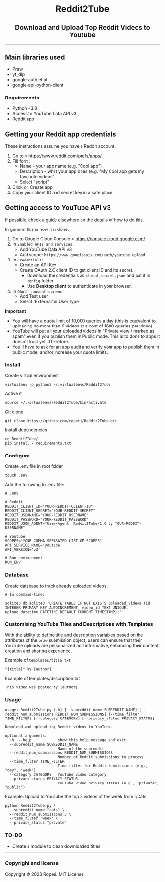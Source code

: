<h1 align="center">Reddit2Tube</h1>
<h2 align="center">Download and Upload Top Reddit Videos to Youtube</h2>

---

## Main libraries used 
- Praw
- yt_dlp
- google-auth et al
- google-api-python-client

### Requirements

- Python +3.8
- Access to YouTube Data API v3
- Reddit app

## Getting your Reddit app credentials

These instructions assume you have a Reddit account.  

1. Go to > https://www.reddit.com/prefs/apps/
2. Fill form:
   * Name - your app name (e.g. "Cool app")
   * Description - what your app does (e.g. "My Cool app gets my favourite videos")
   * Select "script"
3. Click on Create app
4. Copy your client ID and secret key in a safe place

## Getting access to YouTube API v3
If possible, check a guide elsewhere on the details of how to do this. 

In general this is how it is done:

1. Go to Google Cloud Console > https://console.cloud.google.com/
2. In `Enabled APIs and services`: 
   - Add YouTube Data API v3
   - Add scope: `https://www.googleapis.com/auth/youtube.upload`
4. In `Credentials`:
   - Create an API Key 
   - Create OAuth 2.O client ID  to get client ID and its secret. 
     - Download the credentials as `client_secret.json` and put it in `config` folder
     - Use **Desktop client** to authenticate in your browser.
4. In `OAuth consent screen`:
   - Add Test user
   - Select 'External' in User type 

**Important**
* You will have a quota limit of 10,000 queries a day (this is equivalent to uploading no more than 6 videos at a cost of 1600 queries per video)
* YouTube will put all your uploaded videos in "Private view / marked as spam" even if you publish them in Public mode. This is to done to apps it doesn't trust yet. Therefore... 
* You'll have to ask for an app audit and verify your app to publish them in public mode, and/or increase your quota limits.


### Install

Create virtual environment
```
virtualenv -p python3 ~/.virtualenvs/Reddit2Tube
```

Active it
```
source ~/.virtualenvs/Reddit2Tube/bin/activate
```

Git clone 

```
git clone https://github.com/roperi/Reddit2Tube.git
```

Install dependencies
```
cd Reddit2Tube/
pip install - requirements.txt
```

### Configure
Create .env file in root folder

```commandline
touch .env
```
Add the following to .env file:
```
# .env

# Reddit
REDDIT_CLIENT_ID="YOUR-REDDIT-CLIENT-ID"
REDDIT_CLIENT_SECRET="YOUR-REDDIT-SECRET"
REDDIT_USERNAME="YOUR-REDDIT_USERNAME"
REDDIT_PASSWORD="YOUR-REDDIT_PASSWORD"
REDDIT_USER_AGENT="User-Agent: Reddit2Tube/1.0 by YOUR-REDDIT-USERNAME"

# Youtube
SCOPES='YOUR-COMMA-SEPARATED-LIST-OF-SCOPES"
API_SERVICE_NAME='youtube'
API_VERSION='v3'

# Run enviornment
RUN_ENV
```

### Database
Create database to track already uploaded videos. 

```commandline
# In command-line:

sqlite3 db.sqlite3 'CREATE TABLE IF NOT EXISTS uploaded_videos (id INTEGER PRIMARY KEY AUTOINCREMENT, video_id TEXT UNIQUE, upload_datetime DATETIME DEFAULT CURRENT_TIMESTAMP);'

```

### Customising YouTube Tiles and Descriptions with Templates

With the ability to define title and description variables based on the attributes of the `praw` submission object, users can ensure that their YouTube uploads are personalized and informative, enhancing their content creation and sharing experience.

Example of `templates/title.txt`
```commandline
"{title}" by {author}

```
 Example of templates/description.txt
```commandline
This video was posted by {author}.
```

### Usage

```
usage: Reddit2Tube.py [-h] [--subreddit_name SUBREDDIT_NAME] [--reddit_num_submissions REDDIT_NUM_SUBMISSIONS] [--time_filter TIME_FILTER] [--category CATEGORY] [--privacy_status PRIVACY_STATUS]

Download and upload top Reddit videos to YouTube.

optional arguments:
  -h, --help            show this help message and exit
  --subreddit_name SUBREDDIT_NAME
                        Name of the subreddit
  --reddit_num_submissions REDDIT_NUM_SUBMISSIONS
                        Number of Reddit submissions to process
  --time_filter TIME_FILTER
                        Time filter for Reddit submissions (e.g., "day", "week")
  --category CATEGORY   YouTube video category
  --privacy_status PRIVACY_STATUS
                        YouTube video privacy status (e.g., "private", "public")
```

Example: Upload to YouTube the top 3 videos of the week from r/Cats.

```commandline
python Reddit2Tube.py \
  --subreddit_name "cats" \
  --reddit_num_submissions 3 \
  --time_filter "week" \
  --privacy_status "private"

```

### TO-DO
- Create a module to clean downloaded titles


---


### Copyright and license
Copyright © 2023 Roperi. MIT License.
